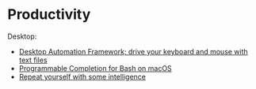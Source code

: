 # Productivity

Desktop:
- [Desktop Automation Framework; drive your keyboard and mouse with text files](https://github.com/hofstadter-io/self-driving-desktop/blob/master/README.md)
- [Programmable Completion for Bash on macOS](https://mail.google.com/mail/u/1/#inbox/QgrcJHsNnjvlQSqtRzTSTJJnRfnfsqMHTKQ)
- [Repeat yourself with some intelligence](https://github.com/repeats/Repeat)
